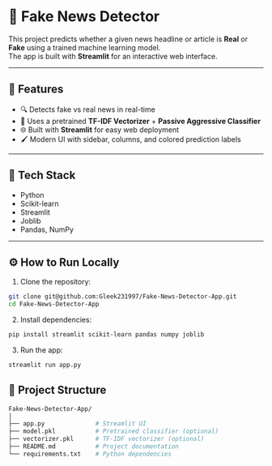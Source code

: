 # 🧠 Fake News Detector 

This project predicts whether a given news headline or article is **Real** or **Fake** using a trained machine learning model.  
The app is built with **Streamlit** for an interactive web interface.

---

## 🚀 Features
- 🔍 Detects fake vs real news in real-time  
- 🧠 Uses a pretrained **TF-IDF Vectorizer** + **Passive Aggressive Classifier**  
- 🌐 Built with **Streamlit** for easy web deployment  
- 🖌️ Modern UI with sidebar, columns, and colored prediction labels  

---

## 🧰 Tech Stack
- Python  
- Scikit-learn  
- Streamlit  
- Joblib  
- Pandas, NumPy  

---

## ⚙️ How to Run Locally

1. Clone the repository:


```bash
git clone git@github.com:Gleek231997/Fake-News-Detector-App.git
cd Fake-News-Detector-App
```
2. Install dependencies:
```bash
pip install streamlit scikit-learn pandas numpy joblib
```
3. Run the app:
```bash
streamlit run app.py
```

## 📁 Project Structure

```bash
Fake-News-Detector-App/
│
├── app.py              # Streamlit UI
├── model.pkl           # Pretrained classifier (optional)
├── vectorizer.pkl      # TF-IDF vectorizer (optional)
├── README.md           # Project documentation
└── requirements.txt    # Python dependencies
```
